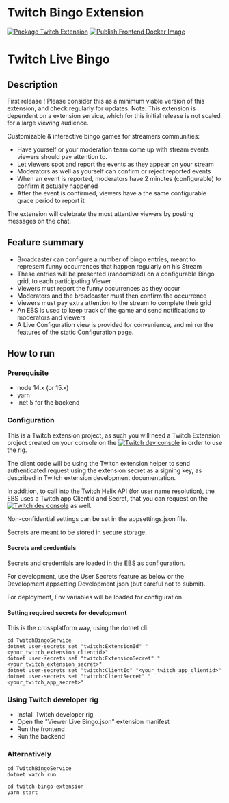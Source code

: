 # Twitch Bingo Extension

[![Package Twitch Extension](https://github.com/ccorsano/TwitchBingoExtension/actions/workflows/package_twitchext.js.yml/badge.svg?branch=main)](https://github.com/ccorsano/TwitchBingoExtension/actions/workflows/package_twitchext.js.yml)
[![Publish Frontend Docker Image](https://github.com/ccorsano/TwitchBingoExtension/actions/workflows/docker-publish-frontend.yml/badge.svg)](https://github.com/ccorsano/TwitchBingoExtension/actions/workflows/docker-publish-frontend.yml)

# Twitch Live Bingo

## Description

First release !
Please consider this as a minimum viable version of this extension, and check regularly for updates.
Note: This extension is dependent on a extension service, which for this initial release is not scaled for a large viewing audience.

Customizable & interactive bingo games for streamers communities:
- Have yourself or your moderation team come up with stream events viewers should pay attention to.
- Let viewers spot and report the events as they appear on your stream
- Moderators as well as yourself can confirm or reject reported events
- When an event is reported, moderators have 2 minutes (configurable) to confirm it actually happened
- After the event is confirmed, viewers have a the same configurable grace period to report it

The extension will celebrate the most attentive viewers by posting messages on the chat.

## Feature summary

- Broadcaster can configure a number of bingo entries, meant to represent funny occurrences that happen regularly on his Stream
- These entries will be presented (randomized) on a configurable Bingo grid, to each participating Viewer
- Viewers must report the funny occurrences as they occur
- Moderators and the broadcaster must then confirm the occurrence
- Viewers must pay extra attention to the stream to complete their grid
- An EBS is used to keep track of the game and send notifications to moderators and viewers
- A Live Configuration view is provided for convenience, and mirror the features of the static Configuration page.

## How to run
### Prerequisite
- node 14.x (or 15.x)
- yarn
- .net 5 for the backend

### Configuration

This is a Twitch extension project, as such you will need a Twitch Extension project created on your console on the [![Twitch dev console](https://dev.twitch.tv)](https://dev.twitch.tv) in order to use the rig.

The client code will be using the Twitch extension helper to send authenticated request using the extension secret as a signing key, as described in Twitch extension development documentation.

In addition, to call into the Twitch Helix API (for user name resolution), the EBS uses a Twitch app ClientId and Secret, that you can request on the [![Twitch dev console](https://dev.twitch.tv)](https://dev.twitch.tv) as well.

Non-confidential settings can be set in the appsettings.json file.

Secrets are meant to be stored in secure storage.


#### Secrets and credentials

Secrets and credentials are loaded in the EBS as configuration.

For development, use the User Secrets feature as below or the Development appsetting.Development.json (but careful not to submit).

For deployment, Env variables will be loaded for configuration.

#### Setting required secrets for development

This is the crossplatform way, using the dotnet cli:
```
cd TwitchBingoService
dotnet user-secrets set "twitch:ExtensionId" "<your_twitch_extension_clientid>"
dotnet user-secrets set "twitch:ExtensionSecret" "<your_twitch_extension_secret>"
dotnet user-secrets set "twitch:ClientId" "<your_twitch_app_clientid>"
dotnet user-secrets set "twitch:ClientSecret" "<your_twitch_app_secret>"
```

### Using Twitch developer rig
- Install Twitch developer rig
- Open the "Viewer Live Bingo.json" extension manifest
- Run the frontend
- Run the backend

### Alternatively
```
cd TwitchBingoService
dotnet watch run

cd twitch-bingo-extension
yarn start
```
